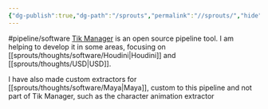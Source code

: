 ```yaml
---
{"dg-publish":true,"dg-path":"/sprouts","permalink":"//sprouts/","hide":true}
---
```


#pipeline/software 
[Tik Manager](https://tik-manager.com/) is an open source pipeline tool. I am helping to develop it in some areas, focusing on [[sprouts/thoughts/software/Houdini\|Houdini]] and [[sprouts/thoughts/USD\|USD]]. 

I have also made custom extractors for [[sprouts/thoughts/software/Maya\|Maya]], custom to this pipeline and not part of Tik Manager, such as the character animation extractor